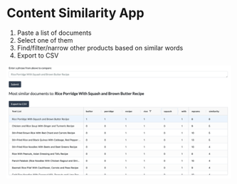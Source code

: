 
# Content Similarity App

1. Paste a list of documents
2. Select one of them
3. Find/filter/narrow other products based on similar words
4. Export to CSV



[![Watch a quick video](app_screenshot.png)](https://www.youtube.com/watch?v=h4zRygcoNYA)
